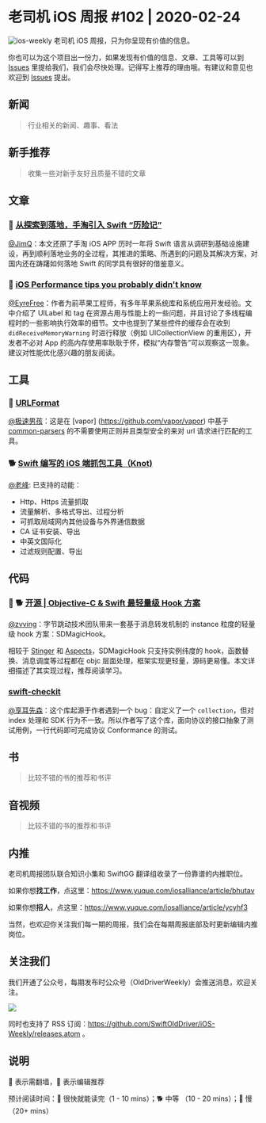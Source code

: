 # 老司机 iOS 周报 #102 | 2020-02-24

![ios-weekly](https://github.com/SwiftOldDriver/iOS-Weekly/blob/master/assets/ios-weekly.png?raw=true)
老司机 iOS 周报，只为你呈现有价值的信息。

你也可以为这个项目出一份力，如果发现有价值的信息、文章、工具等可以到 [Issues](https://github.com/SwiftOldDriver/iOS-Weekly/issues) 里提给我们，我们会尽快处理。记得写上推荐的理由哦。有建议和意见也欢迎到 [Issues](https://github.com/SwiftOldDriver/iOS-Weekly/issues) 提出。

## 新闻

> 行业相关的新闻、趣事、看法

## 新手推荐

> 收集一些对新手友好且质量不错的文章

## 文章

### 🐎 [从探索到落地，手淘引入 Swift “历险记”](https://mp.weixin.qq.com/s/oHGkoGzhMs-l8TX6t0831w)

[@JimQ](https://github.com/waz0820)：本文还原了手淘 iOS APP 历时一年将 Swift 语言从调研到基础设施建设，再到顺利落地业务的全过程，其推进的策略、所遇到的问题及其解决方案，对国内还在踌躇如何落地 Swift 的同学具有很好的借鉴意义。

### 🐎 [iOS Performance tips you probably didn't know](https://www.fadel.io/blog/posts/ios-performance-tips-you-probably-didnt-know/)

[@EyreFree](https://github.com/EyreFree)：作者为前苹果工程师，有多年苹果系统库和系统应用开发经验。文中介绍了 UILabel 和 tag 在资源占用与性能上的一些问题，并且讨论了多线程编程时的一些影响执行效率的细节。文中也提到了某些控件的缓存会在收到 `didReceiveMemoryWarning` 时进行释放（例如 UICollectionView 的重用区），开发者不必对 App 的高内存使用率耿耿于怀，模拟“内存警告”可以观察这一现象。建议对性能优化感兴趣的朋友阅读。

## 工具

### 🐎 [URLFormat](https://github.com/ilyapuchka/URLFormat#vapor)

[@极速男孩](https://github.com/ztlyyznf001)：这是在 [vapor] (https://github.com/vapor/vapor) 中基于 [common-parsers](https://github.com/ilyapuchka/common-parsers) 的不需要使用正则并且类型安全的来对 url 请求进行匹配的工具。

###  🐕 [Swift 编写的 iOS 端抓包工具（Knot)](https://juejin.im/post/5e426f1a518825496f38149a)

[@老峰](https://github.com/GesanTung): 已支持的动能：
- Http、Https 流量抓取
- 流量解析、多格式导出、过程分析
- 可抓取局域网内其他设备与外界通信数据
- CA 证书安装、导出
- 中英文国际化
- 过滤规则配置、导出

## 代码

### 🌟 🐕 [开源 | Objective-C & Swift 最轻量级 Hook 方案](https://mp.weixin.qq.com/s/wxigL1Clem1dR8Nkt8LLMw)
[@zvving](https://github.com/zvving)：字节跳动技术团队带来一套基于消息转发机制的 instance 粒度的轻量级 hook 方案：SDMagicHook。

相较于 [Stinger](https://github.com/eleme/Stinger) 和 [Aspects](https://github.com/steipete/Aspects)，SDMagicHook 只支持实例纬度的 hook，函数替换、消息调度等过程都在 objc 层面处理，框架实现更轻量，源码更易懂。本文详细描述了其实现过程，推荐阅读学习。

### [swift-checkit](https://github.com/karwa/swift-checkit/)

[@享耳先森](https://github.com/iblacksun)：这个库起源于作者遇到一个 bug：自定义了一个  `collection`，但对 index 处理和 SDK  行为不一致。所以作者写了这个库，面向协议的接口抽象了测试用例，一行代码即可完成协议 Conformance 的测试。

## 书

> 比较不错的书的推荐和书评

## 音视频

> 比较不错的书的推荐和书评

## 内推

老司机周报团队联合知识小集和 SwiftGG 翻译组收录了一份靠谱的内推职位。

如果你想**找工作**，点这里：https://www.yuque.com/iosalliance/article/bhutav

如果你想**招人**，点这里：https://www.yuque.com/iosalliance/article/ycyhf3

当然，也欢迎你关注我们每一期的周报，我们会在每期周报底部及时更新编辑内推岗位。

## 关注我们

我们开通了公众号，每期发布时公众号（OldDriverWeekly）会推送消息，欢迎关注。

![](https://github.com/SwiftOldDriver/iOS-Weekly/blob/master/assets/qrcode_for_wechat.jpg?raw=true)

同时也支持了 RSS 订阅：https://github.com/SwiftOldDriver/iOS-Weekly/releases.atom 。

## 说明

🚧 表示需翻墙，🌟 表示编辑推荐

预计阅读时间：🐎 很快就能读完（1 - 10 mins）；🐕 中等 （10 - 20 mins）；🐢 慢（20+ mins）


